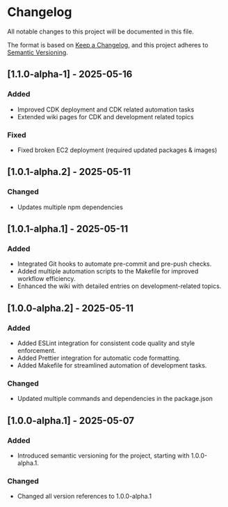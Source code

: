 # Changelog

All notable changes to this project will be documented in this file.

The format is based on [Keep a Changelog](https://keepachangelog.com/en/1.0.0/), and this project adheres to [Semantic Versioning](https://semver.org/spec/v2.0.0.html).

## [1.1.0-alpha-1] - 2025-05-16

### Added

- Improved CDK deployment and CDK related automation tasks
- Extended wiki pages for CDK and development related topics

### Fixed

- Fixed broken EC2 deployment (required updated packages & images)

## [1.0.1-alpha.2] - 2025-05-11

### Changed

- Updates multiple npm dependencies

## [1.0.1-alpha.1] - 2025-05-11

### Added

- Integrated Git hooks to automate pre-commit and pre-push checks.
- Added multiple automation scripts to the Makefile for improved workflow efficiency.
- Enhanced the wiki with detailed entries on development-related topics.

## [1.0.0-alpha.2] - 2025-05-11

### Added

- Added ESLint integration for consistent code quality and style enforcement.
- Added Prettier integration for automatic code formatting.
- Added Makefile for streamlined automation of development tasks.

### Changed

- Updated multiple commands and dependencies in the package.json

## [1.0.0-alpha.1] - 2025-05-07

### Added

- Introduced semantic versioning for the project, starting with 1.0.0-alpha.1.

### Changed

- Changed all version references to 1.0.0-alpha.1
